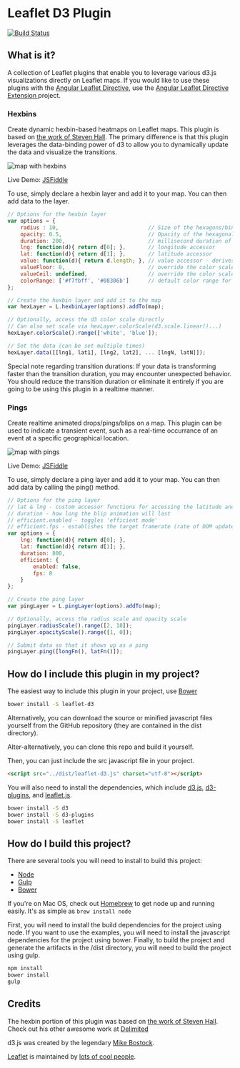 # Leaflet D3 Plugin

[![Build Status][travis-image]][travis-url]

## What is it?
A collection of Leaflet plugins that enable you to leverage various d3.js visualizations directly on Leaflet maps. If you would like to use these plugins with the [Angular Leaflet Directive](https://github.com/tombatossals/angular-leaflet-directive), use the [Angular Leaflet Directive Extension ](https://github.com/Asymmetrik/angular-leaflet-directive-ext) project.

### Hexbins
Create dynamic hexbin-based heatmaps on Leaflet maps. This plugin is based on [the work of Steven Hall](http://www.delimited.io/blog/2013/12/1/hexbins-with-d3-and-leaflet-maps). The primary difference is that this plugin leverages the data-binding power of d3 to allow you to dynamically update the data and visualize the transitions.

<img src="https://cloud.githubusercontent.com/assets/480701/4594707/d995541a-5091-11e4-9955-5938b1cb977a.png" alt="map with hexbins"/>

Live Demo: [JSFiddle](http://jsfiddle.net/acjnbu8t/embedded/result/)

To use, simply declare a hexbin layer and add it to your map. You can then add data to the layer.

```js
// Options for the hexbin layer
var options = {
	radius : 10,							// Size of the hexagons/bins
	opacity: 0.5,							// Opacity of the hexagonal layer
	duration: 200,							// millisecond duration of d3 transitions (see note below)
	lng: function(d){ return d[0]; },		// longitude accessor
	lat: function(d){ return d[1]; },		// latitude accessor
	value: function(d){ return d.length; },	// value accessor - derives the bin value
	valueFloor: 0,							// override the color scale domain low value
	valueCeil: undefined,					// override the color scale domain high value
	colorRange: ['#f7fbff', '#08306b']		// default color range for the heat map
};

// Create the hexbin layer and add it to the map
var hexLayer = L.hexbinLayer(options).addTo(map);

// Optionally, access the d3 color scale directly
// Can also set scale via hexLayer.colorScale(d3.scale.linear()...)
hexLayer.colorScale().range(['white', 'blue']);

// Set the data (can be set multiple times)
hexLayer.data([[lng1, lat1], [lng2, lat2], ... [lngN, latN]]);

```

Special note regarding transition durations: If your data is transforming faster than the transition duration, you may encounter unexpected behavior. You should reduce the transition duration or eliminate it entirely if you are going to be using this plugin in a realtime manner.

### Pings
Create realtime animated drops/pings/blips on a map. This plugin can be used to indicate a transient event, such as a real-time occurrance of an event at a specific geographical location.

<img src="https://cloud.githubusercontent.com/assets/480701/4890582/5b6781ae-63a0-11e4-8e45-236eb7c75b85.gif" alt="map with pings"/>

Live Demo: [JSFiddle](http://jsfiddle.net/reblace/7jfhLgnq/embedded/result/)

To use, simply declare a ping layer and add it to your map. You can then add data by calling the ping() method.

```js
// Options for the ping layer
// lat & lng - custom accessor functions for accessing the latitude and longitude of the data object
// duration - how long the blip animation will last
// efficient.enabled - toggles 'efficient mode'
// efficient.fps - establishes the target framerate (rate of DOM updates for each individual object) when running in efficient mode
var options = {
	lng: function(d){ return d[0]; },
	lat: function(d){ return d[1]; },
	duration: 800,
	efficient: {
		enabled: false,
		fps: 8
	}
};

// Create the ping layer
var pingLayer = L.pingLayer(options).addTo(map);

// Optionally, access the radius scale and opacity scale
pingLayer.radiusScale().range([2, 18]);
pingLayer.opacityScale().range([1, 0]);

// Submit data so that it shows up as a ping
pingLayer.ping([longFn(), latFn()]);

```


## How do I include this plugin in my project?
The easiest way to include this plugin in your project, use [Bower](http://bower.io)

```bash
bower install -S leaflet-d3
```

Alternatively, you can download the source or minified javascript files yourself from the GitHub repository (they are contained in the dist directory).

Alter-alternatively, you can clone this repo and build it yourself.

Then, you can just include the src javascript file in your project.
```html
<script src="../dist/leaflet-d3.js" charset="utf-8"></script>
```

You will also need to install the dependencies, which include [d3.js](http://www.d3js.org), [d3-plugins](https://github.com/d3/d3-plugins), and [leaflet.js](http://leafletjs.com/).

```bash
bower install -S d3
bower install -S d3-plugins
bower install -S leaflet
```

## How do I build this project?
There are several tools you will need to install to build this project:
* [Node](http://nodejs.org/)
* [Gulp](http://http://gulpjs.com/)
* [Bower](http://bower.io)

If you're on Mac OS, check out [Homebrew](https://github.com/mxcl/homebrew) to get node up and running easily. It's as simple as `brew install node`

First, you will need to install the build dependencies for the project using node. If you want to use the examples, you will need to install the javascript dependencies for the project using bower. Finally, to build the project and generate the artifacts in the /dist directory, you will need to build the project using gulp. 

```bash
npm install
bower install
gulp
```

## Credits
The hexbin portion of this plugin was based on [the work of Steven Hall](http://www.delimited.io/blog/2013/12/1/hexbins-with-d3-and-leaflet-maps). Check out his other awesome work at [Delimited](http://www.delimited.io/)

d3.js was created by the legendary [Mike Bostock](https://github.com/mbostock).

[Leaflet](http://leafletjs.com/) is maintained by [lots of cool people](https://github.com/Leaflet/Leaflet/graphs/contributors).

[travis-url]: https://travis-ci.org/Asymmetrik/leaflet-d3/
[travis-image]: https://travis-ci.org/Asymmetrik/leaflet-d3.svg
